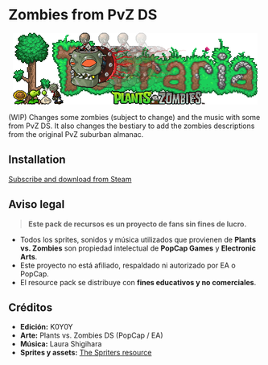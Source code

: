 # Zombies from PvZ DS

<div align="center">
  <a href="https://github.com/K0Y0Y/Terraria-PvZ-DS-RP.git">
    <img src="Content/Images/Logo.png" alt="Logo">
  </a>
</div>

(WIP) Changes some zombies (subject to change) and the music with some from PvZ DS. It also changes the bestiary to add the zombies descriptions from the original PvZ suburban almanac.

## Installation

<a href="https://steamcommunity.com/sharedfiles/filedetails/?id=3434443215">Subscribe and download from Steam</a>

## Aviso legal

> **Este pack de recursos es un proyecto de fans sin fines de lucro.**

- Todos los sprites, sonidos y música utilizados que provienen de **Plants vs. Zombies** son propiedad intelectual de **PopCap Games** y **Electronic Arts**.
- Este proyecto no está afiliado, respaldado ni autorizado por EA o PopCap.
- El resource pack se distribuye con **fines educativos y no comerciales**.

## Créditos

- **Edición:** K0Y0Y
- **Arte:** Plants vs. Zombies DS (PopCap / EA)
- **Música:** Laura Shigihara
- **Sprites y assets:** <a href="https://www.spriters-resource.com/">The Spriters resource</a>
